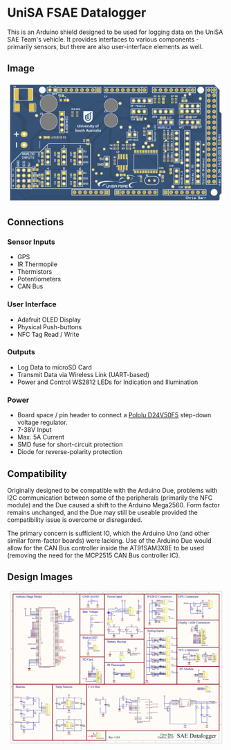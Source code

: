 # UniSA FSAE Datalogger
This is an Arduino shield designed to be used for logging data on the UniSA SAE Team's vehicle. It provides interfaces to various components - primarily sensors, but there are also user-interface elements as well.

## Image
![FSAE Datalogger PCB Preview](https://raw.githubusercontent.com/chrissbarr/UniSA-FSAE-Datalogger/master/Images/FSAE_datalogger-v1_0A_render.png "FSAE Datalogger PCB Preview")

## Connections
### Sensor Inputs
* GPS
* IR Thermopile
* Thermistors
* Potentiometers
* CAN Bus

### User Interface
* Adafruit OLED Display
* Physical Push-buttons
* NFC Tag Read / Write

### Outputs
* Log Data to microSD Card
* Transmit Data via Wireless Link (UART-based)
* Power and Control WS2812 LEDs for Indication and Illumination

### Power
* Board space / pin header to connect a [Pololu D24V50F5](https://www.pololu.com/product/2851) step-down voltage regulator.
 * 7-38V Input
 * Max. 5A Current
* SMD fuse for short-circuit protection
* Diode for reverse-polarity protection

## Compatibility
Originally designed to be compatible with the Arduino Due, problems with I2C communication between some of the peripherals (primarily the NFC module) and the Due caused a shift to the Arduino Mega2560. Form factor remains unchanged, and the Due may still be useable provided the compatibility issue is overcome or disregarded.

The primary concern is sufficient IO, which the Arduino Uno (and other similar form-factor boards) were lacking. Use of the Arduino Due would allow for the CAN Bus controller inside the AT91SAM3X8E to be used (removing the need for the MCP2515 CAN Bus controller IC).

## Design Images
![FSAE Datalogger Schematic](https://raw.githubusercontent.com/chrissbarr/UniSA-FSAE-Datalogger/master/Images/FSAE_datalogger-v1_0A_Schematic.png "FSAE Datalogger Schematic")
